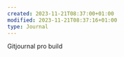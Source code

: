 ```yaml
---
created: 2023-11-21T08:37:00+01:00
modified: 2023-11-21T08:37:16+01:00
type: Journal
---
```


Gitjournal pro build

